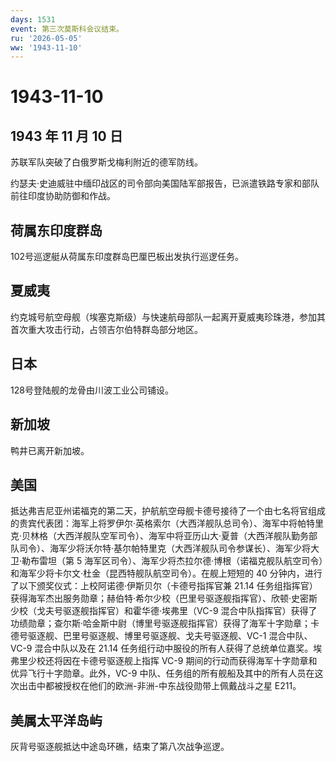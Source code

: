 ```yaml
---
days: 1531
event: 第三次莫斯科会议结束。
ru: '2026-05-05'
ww: '1943-11-10'
---
```


# 1943-11-10

## 1943 年 11 月 10 日

苏联军队突破了白俄罗斯戈梅利附近的德军防线。

约瑟夫·史迪威驻中缅印战区的司令部向美国陆军部报告，已派遣铁路专家和部队前往印度协助防御和作战。

## 荷属东印度群岛

102号巡逻艇从荷属东印度群岛巴厘巴板出发执行巡逻任务。

## 夏威夷

约克城号航空母舰（埃塞克斯级）与快速航母部队一起离开夏威夷珍珠港，参加其首次重大攻击行动，占领吉尔伯特群岛部分地区。

## 日本

128号登陆舰的龙骨由川波工业公司铺设。

## 新加坡

鸭井已离开新加坡。

## 美国

抵达弗吉尼亚州诺福克的第二天，护航航空母舰卡德号接待了一个由七名将官组成的贵宾代表团：海军上将罗伊尔·英格索尔（大西洋舰队总司令）、海军中将帕特里克·贝林格（大西洋舰队空军司令）、海军中将亚历山大·夏普（大西洋舰队勤务部队司令）、海军少将沃尔特·基尔帕特里克（大西洋舰队司令参谋长）、海军少将大卫·勒布雷坦（第
5
海军区司令）、海军少将杰拉尔德·博根（诺福克舰队航空司令）和海军少将卡尔文·杜金（昆西特舰队航空司令）。在舰上短短的
40 分钟内，进行了以下颁奖仪式：上校阿诺德·伊斯贝尔（卡德号指挥官兼 21.14
任务组指挥官）获得海军杰出服务勋章；赫伯特·希尔少校（巴里号驱逐舰指挥官）、欣顿·史密斯少校（戈夫号驱逐舰指挥官）和霍华德·埃弗里（VC-9
混合中队指挥官）获得了功绩勋章；查尔斯·哈金斯中尉（博里号驱逐舰指挥官）获得了海军十字勋章；卡德号驱逐舰、巴里号驱逐舰、博里号驱逐舰、戈夫号驱逐舰、VC-1
混合中队、VC-9 混合中队以及在 21.14
任务组行动中服役的所有人获得了总统单位嘉奖。埃弗里少校还将因在卡德号驱逐舰上指挥
VC-9 期间的行动而获得海军十字勋章和优异飞行十字勋章。此外，VC-9
中队、任务组的所有舰船及其中的所有人员在这次出击中都被授权在他们的欧洲-非洲-中东战役勋带上佩戴战斗之星
E211。

## 美属太平洋岛屿

灰背号驱逐舰抵达中途岛环礁，结束了第八次战争巡逻。